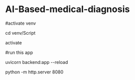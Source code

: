 # AI-Based-medical-diagnosis

#activate venv

cd venv/Script


activate

#run this app


uvicorn backend:app --reload

python -m http.server 8080


